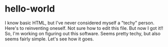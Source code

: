 # hello-world
I know basic HTML, but I've never considered myself a "techy" person. Here's to reinventing oneself. Not sure how to edit this file.
But now I got it!!
So, I'm working on figuring out this software. Seems pretty techy, but also seems fairly simple. Let's see how it goes.
